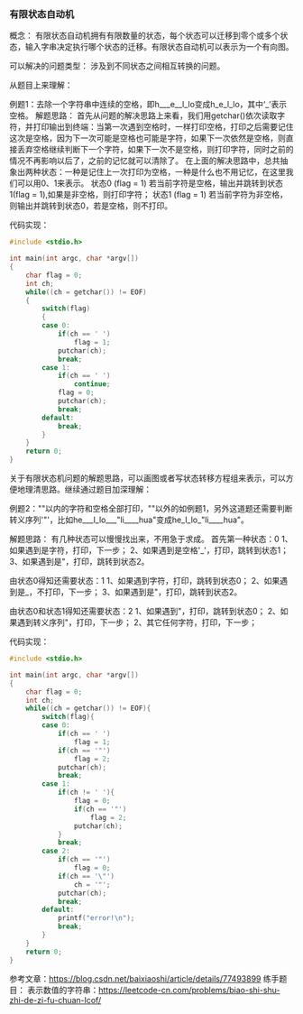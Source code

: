 ### 有限状态自动机

概念：
有限状态自动机拥有有限数量的状态，每个状态可以迁移到零个或多个状态，输入字串决定执行哪个状态的迁移。有限状态自动机可以表示为一个有向图。

可以解决的问题类型：
涉及到不同状态之间相互转换的问题。

从题目上来理解：

例题1：去除一个字符串中连续的空格，即h___e__l_lo变成h_e_l_lo，其中‘_’表示空格。
解题思路：
首先从问题的解决思路上来看，我们用getchar()依次读取字符，并打印输出到终端：当第一次遇到空格时，一样打印空格，打印之后需要记住这次是空格，因为下一次可能是空格也可能是字符，如果下一次依然是空格，则直接丢弃空格继续判断下一个字符，如果下一次不是空格，则打印字符，同时之前的情况不再影响以后了，之前的记忆就可以清除了。
在上面的解决思路中，总共抽象出两种状态：一种是记住上一次打印为空格，一种是什么也不用记忆，在这里我们可以用0、1来表示。
状态0 (flag = 1) 若当前字符是空格，输出并跳转到状态1(flag = 1),如果是非空格，则打印字符；
状态1 (flag = 1) 若当前字符为非空格，则输出并跳转到状态0，若是空格，则不打印。

代码实现：
```C
#include <stdio.h>  

int main(int argc, char *argv[])
{  
    char flag = 0;  
    int ch;  
    while((ch = getchar()) != EOF)  
    {  
        switch(flag)  
        {  
        case 0:  
            if(ch == ' ')  
                flag = 1;  
            putchar(ch);  
            break;  
        case 1:  
            if(ch == ' ')  
                continue;  
            flag = 0;  
            putchar(ch);  
            break;  
        default:  
            break;  
        }  
    }  
    return 0;  
}

```
关于有限状态机问题的解题思路，可以画图或者写状态转移方程组来表示，可以方便地理清思路。继续通过题目加深理解：

例题2：""以内的字符和空格全部打印，""以外的如例题1，另外这道题还需要判断转义序列'\"'，比如he___l_lo___"li____hua"变成he_l_lo_"li____hua"。

解题思路：
有几种状态可以慢慢找出来，不用急于求成。
首先第一种状态：0
1、如果遇到是字符，打印，下一步；
2、如果遇到是空格'_'，打印，跳转到状态1；
3、如果遇到是"，打印，跳转到状态2。

由状态0得知还需要状态：1
1、如果遇到字符，打印，跳转到状态0；
2、如果遇到是_，不打印，下一步；
3、如果遇到是"，打印，跳转到状态2。

由状态0和状态1得知还需要状态：2
1、如果遇到"，打印，跳转到状态0；
2、如果遇到转义序列\"，打印，下一步；
2、其它任何字符，打印，下一步；

代码实现：
```C
#include <stdio.h>  

int main(int argc, char *argv[])  
{  
    char flag = 0;  
    int ch;  
    while((ch = getchar()) != EOF){  
        switch(flag){  
        case 0:  
            if(ch == ' ')  
                flag = 1;  
            if(ch == '"')  
                flag = 2;  
            putchar(ch);  
            break;  
        case 1:  
            if(ch != ' '){  
                flag = 0;  
                if(ch == '"')  
                    flag = 2;  
                putchar(ch);  
            }  
            break;  
        case 2:  
            if(ch == '"')  
                flag = 0;  
            if(ch == '\"')  
                ch = '"';  
            putchar(ch);  
            break;  
        default:  
            printf("error!\n");  
            break;  
        }  
    }  
    return 0;  
}  
```


参考文章：https://blog.csdn.net/baixiaoshi/article/details/77493899
练手题目：
表示数值的字符串：https://leetcode-cn.com/problems/biao-shi-shu-zhi-de-zi-fu-chuan-lcof/

